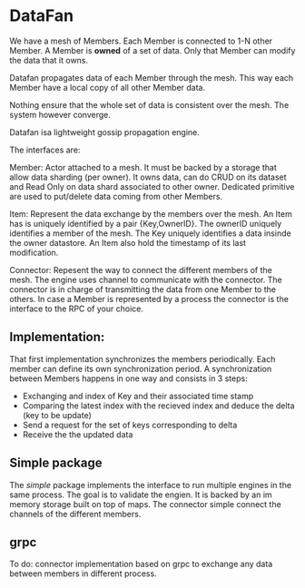 # DataFan

We have a mesh of Members. Each Member is connected to 1-N other Member.
A Member is **owned** of a set of data. Only that Member can modify the data that it owns.

Datafan propagates data of each Member through the mesh. This way each Member have a local copy of all other Member data.

Nothing ensure that the whole set of data is consistent over the mesh. The system however converge.

Datafan isa lightweight gossip propagation engine.

The interfaces are:

Member: Actor attached to a mesh. It must be backed by a storage that allow data sharding (per owner). It owns data, can do CRUD on its dataset and Read Only on data shard associated to other owner. Dedicated primitive are used to put/delete data coming from other Members.

Item: Represent the data exchange by the members over the mesh. An Item has is uniquely identified by a pair {Key,OwnerID}. The ownerID uniquely identifies a member of the mesh. The Key uniquely identifies a data insinde the owner datastore. An Item also hold the timestamp of its last modification.

Connector: Repesent the way to connect the different members of the mesh. The engine uses channel to communicate with the connector. The connector is in charge of transmitting the data from one Member to the others. In case a Member is represented by a process the connector is the interface to the RPC of your choice.

## Implementation:
That first implementation synchronizes the members periodically. Each member can define its own synchronization period.
A synchronization between Members happens in  one way and consists in 3 steps:
- Exchanging and index of Key and their associated time stamp
- Comparing the latest index with the recieved index and deduce the delta (key to be update)
- Send a request for the set of keys corresponding to delta
- Receive the the updated data

## Simple package
The *simple* package implements the interface to run multiple engines in the same process. The goal is to validate the engien. It is backed by an im memory storage built on top of maps. The connector simple connect the channels of the different members.

## grpc
To do: connector implementation based on grpc to exchange any data between members in different process.